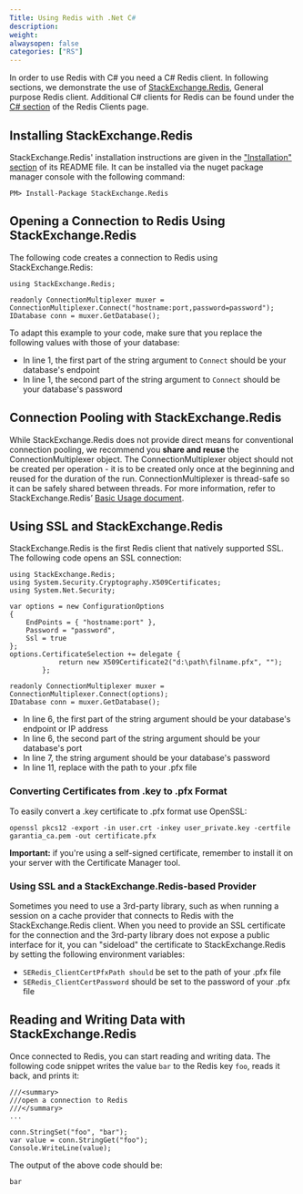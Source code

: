 ```yaml
---
Title: Using Redis with .Net C#
description:
weight:
alwaysopen: false
categories: ["RS"]
---
```

In order to use Redis with C# you need a C# Redis client. In following sections, we demonstrate the use of [StackExchange.Redis](https://github.com/StackExchange/StackExchange.Redis), General purpose Redis client. Additional C# clients for Redis can be found under the [C# section](http://redis.io/clients#c) of the Redis Clients page.

## Installing StackExchange.Redis

StackExchange.Redis' installation instructions are given in the ["Installation" section](https://github.com/StackExchange/StackExchange.Redis#Installation) of its README file. It can be installed via the nuget package manager console with the following command:

    PM> Install-Package StackExchange.Redis

## Opening a Connection to Redis Using StackExchange.Redis

The following code creates a connection to Redis using  StackExchange.Redis:

    using StackExchange.Redis;
    
    readonly ConnectionMultiplexer muxer = ConnectionMultiplexer.Connect("hostname:port,password=password");
    IDatabase conn = muxer.GetDatabase();

To adapt this example to your code, make sure that you replace the following values with those of your database:

- In line 1, the first part of the string argument to `Connect` should be your database's endpoint
- In line 1, the second part of the string argument to `Connect` should be your database's password

## Connection Pooling with StackExchange.Redis

While StackExchange.Redis does not provide direct means for conventional connection pooling, we recommend you **share and reuse** the ConnectionMultiplexer object. The ConnectionMultiplexer object should not be created per operation - it is to be created only once at the beginning and reused for the duration of the run. ConnectionMultiplexer is thread-safe so it can be safely shared between threads. For more information, refer to StackExchange.Redis’ [Basic Usage document](https://github.com/StackExchange/StackExchange.Redis/blob/master/Docs/Basics.md).

## Using SSL and StackExchange.Redis

StackExchange.Redis is the first Redis client that natively supported SSL. The following code opens an SSL connection:

    using StackExchange.Redis;
    using System.Security.Cryptography.X509Certificates;
    using System.Net.Security;

    var options = new ConfigurationOptions
    {
        EndPoints = { "hostname:port" },
        Password = "password",
        Ssl = true
    };
    options.CertificateSelection += delegate {
                return new X509Certificate2("d:\path\filname.pfx", "");
            };

    readonly ConnectionMultiplexer muxer = ConnectionMultiplexer.Connect(options);
    IDatabase conn = muxer.GetDatabase();

- In line 6, the first part of the string argument should be your database's endpoint or IP address
- In line 6, the second part of the string argument should be your database's port
- In line 7, the string argument should be your database's password
- In line 11, replace with the path to your .pfx file

### Converting Certificates from .key to .pfx Format

To easily convert a .key certificate to .pfx format use OpenSSL:

    openssl pkcs12 -export -in user.crt -inkey user_private.key -certfile garantia_ca.pem -out certificate.pfx 

**Important:** if you're using a self-signed certificate, remember to install it on your server with the Certificate Manager tool.

### Using SSL and a StackExchange.Redis-based Provider

Sometimes you need to use a 3rd-party library, such as when running a session on a cache provider that connects to Redis with the StackExchange.Redis client. When you need to provide an SSL certificate for the connection and the 3rd-party library does not expose a public interface for it, you can "sideload" the certificate to StackExchange.Redis by setting the following environment variables:

- `SERedis_ClientCertPfxPath should` be set to the path of your .pfx file
- `SERedis_ClientCertPassword` should be set to the password of your .pfx file

## Reading and Writing Data with StackExchange.Redis

Once connected to Redis, you can start reading and writing data. The following code snippet writes the value `bar` to the Redis key `foo`, reads it back, and prints it:

    ///<summary>
    ///open a connection to Redis
    ///</summary>
    ...

    conn.StringSet("foo", "bar");
    var value = conn.StringGet("foo");
    Console.WriteLine(value);

The output of the above code should be:

    bar
